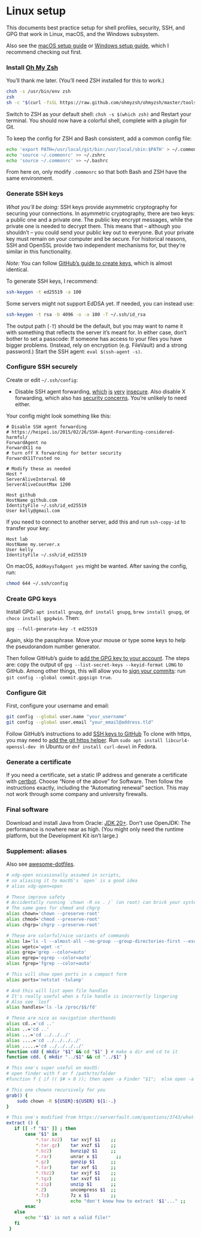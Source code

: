 # Linux setup

This documents best practice setup for shell profiles, security, SSH, and GPG
that work in Linux, macOS, and the Windows subsystem.

Also see the [macOS setup guide](https://dmyersturnbull.github.io/macos-setup/) or
[Windows setup guide](https://dmyersturnbull.github.io/windows-setup/),
which I recommend checking out first.

### Install [Oh My Zsh](https://ohmyz.sh/)

You’ll thank me later. (You’ll need ZSH installed for this to work.)

```bash
chsh -s /usr/bin/env zsh
zsh
sh -c "$(curl -fsSL https://raw.github.com/ohmyzsh/ohmyzsh/master/tools/install.sh)"
```

Switch to ZSH as your default shell: `chsh -s $(which zsh)` and
Restart your terminal. You should now have a colorful shell, complete with a plugin for Git.

To keep the config for ZSH and Bash consistent, add a common config file:

```bash
echo 'export PATH=/usr/local/git/bin:/usr/local/sbin:$PATH' > ~/.commonrc
echo 'source ~/.commonrc' >> ~/.zshrc
echo 'source ~/.commonrc' >> ~/.bashrc
```

From here on, only modify `.commonrc` so that both Bash and ZSH have the same environment.

### Generate SSH keys

_What you’ll be doing:_ SSH keys provide asymmetric cryptography for securing your
connections. In asymmetric cryptography, there are two keys: a public one and a private one.
The public key encrypt messages, while the private one is needed to decrypt them. This means that
– although you shouldn’t – you could send your public key out to everyone. But your private key
must remain on your computer and be secure. For historical reasons, SSH and OpenSSL provide two
independent mechanisms for, but they’re similar in this functionality.

_Note:_
You can follow
[GitHub’s guide to create keys](https://docs.github.com/en/github/authenticating-to-github/generating-a-new-ssh-key-and-adding-it-to-the-ssh-agent),
which is almost identical.

To generate SSH keys, I recommend:

```bash
ssh-keygen -t ed25519 -a 100
```

Some servers might not support EdDSA yet.
If needed, you can instead use:

```bash
ssh-keygen -t rsa -b 4096 -o -a 100 -T ~/.ssh/id_rsa
```

The output path (`-T`) should be the default, but you may want to name it with something that reflects the server it’s meant for.
In either case, don’t bother to set a passcode: If someone has access
to your files you have bigger problems. (Instead, rely on encryption (e.g. FileVault) and
a strong password.) Start the SSH agent: `eval $(ssh-agent -s)`.

### Configure SSH securely

Create or edit `~/.ssh/config`:

- Disable SSH agent forwarding, [which](https://security.stackexchange.com/questions/101783/are-there-any-risks-associated-with-ssh-agent-forwarding)
  [is](https://en.wikipedia.org/wiki/Ssh-agent#Security_issues)
  [very](https://github.com/microsoft/vscode-remote-release/issues/1222)
  [insecure](https://manpages.debian.org/buster/openssh-client/ssh.1.en.html#A).
  Also disable X forwarding, which also has [security concerns](https://security.stackexchange.com/questions/14815/security-concerns-with-x11-forwarding).
  You’re unlikely to need either.

Your config might look something like this:

```
# Disable SSH agent forwarding
# https://heipei.io/2015/02/26/SSH-Agent-Forwarding-considered-harmful/
ForwardAgent no
ForwardX11 no
# turn off X forwarding for better security
ForwardX11Trusted no

# Modify these as needed
Host *
ServerAliveInterval 60
ServerAliveCountMax 1200

Host github
HostName github.com
IdentityFile ~/.ssh/id_ed25519
User kelly@gmail.com
```

If you need to connect to another server, add this and run `ssh-copy-id` to transfer your key:

```
Host lab
HostName my.server.x
User kelly
IdentityFile ~/.ssh/id_ed25519
```

On macOS, `AddKeysToAgent yes` might be wanted.
After saving the config, run:

```bash
chmod 644 ~/.ssh/config
```

### Create GPG keys

Install GPG: `apt install gnupg`, `dnf install gnupg`, `brew install gnupg`, or `choco install gpg4win`.
Then:

```
gpg --full-generate-key -t ed25519
```

Again, skip the passphrase. Move your mouse or type some keys to help the pseudorandom number generator.

Then follow GitHub’s guide to [add the GPG key to your account](https://docs.github.com/en/github/authenticating-to-github/adding-a-new-gpg-key-to-your-github-account).
The steps are: copy the output of
`gpg --list-secret-keys --keyid-format LONG` to GitHub.
Among other things, this will allow you to
[sign your commits](https://docs.github.com/en/github/authenticating-to-github/signing-commits): run
`git config --global commit.gpgsign true`.

### Configure Git

First, configure your username and email:

```bash
git config --global user.name "your_username"
git config --global user.email "your_email@address.tld"
```

Follow GitHub’s instructions to add [SSH keys to GitHub](https://docs.github.com/en/github/authenticating-to-github/adding-a-new-ssh-key-to-your-github-account)
To clone with https, you may need to [add the git https helper](https://stackoverflow.com/questions/8329485/unable-to-find-remote-helper-for-https-during-git-clone).
Run `sudo apt install libcurl4-openssl-dev ` in Ubuntu
or `dnf install curl-devel` in Fedora.

### Generate a certificate

If you need a certificate, set a static IP address and generate a certificate with
[certbot](https://certbot.eff.org/). Choose “None of the above” for Software.
Then follow the instructions exactly, including the “Automating renewal” section.
This may not work through some company and university firewalls.

### Final software

Download and install Java from Oracle:
[JDK 20+](https://www.oracle.com/java/technologies/downloads/).
Don't use OpenJDK: The performance is nowhere near as high.
(You might only need the runtime platform, but the Development Kit isn’t large.)

### Supplement: aliases

Also see [awesome-dotfiles](https://github.com/webpro/awesome-dotfiles).

```bash
# xdg-open occasionally assumed in scripts,
# so aliasing it to macOS's `open` is a good idea
# alias xdg-open=open

# These improve safety
# Accidentally running `chown -R xx . /` (on root) can brick your system
# The same goes for chmod and chgrp
alias chown='chown --preserve-root'
alias chmod='chmod --preserve-root'
alias chgrp='chgrp --preserve-root'

# These are colorful/nice variants of commands
alias la='ls -l --almost-all --no-group --group-directories-first --escape --human-readable --time-style=long-iso'
alias wgetc='wget -c'
alias grep='grep --color=auto'
alias egrep='egrep --color=auto'
alias fgrep='fgrep --color=auto'

# This will show open ports in a compact form
alias ports='netstat -tulanp'

# And this will list open file handles
# It's really useful when a file handle is incorrectly lingering
# Also see `losf`
alias handles='ls -la /proc/$$/fd'

# These are nice as navigation shorthands
alias cd..='cd ..'
alias ..='cd ..'
alias ...='cd ../../../'
alias ....='cd ../../../../'
alias .....='cd ../../../../'
function cdd { mkdir "$1" && cd "$1" } # make a dir and cd to it
function cdd. { mkdir "../$1" && cd "../$1" }

# This one's super useful on macOS:
# open finder with f or f /path/to/folder
#function f { if (( $# > 0 )); then open -a Finder "$1";  else open -a Finder ./; fi }

# This one chowns recursively for you
grab() {
	sudo chown -R ${USER}:${USER} ${1:-.}
}

# This one's modified from https://serverfault.com/questions/3743/what-useful-things-can-one-add-to-ones-bashrc
extract () {
   if [[ -f "$1" ]] ; then
       case "$1" in
           *.tar.bz2)   tar xvjf $1    ;;
           *.tar.gz)    tar xvzf $1    ;;
           *.bz2)       bunzip2 $1     ;;
           *.rar)       unrar x $1       ;;
           *.gz)        gunzip $1      ;;
           *.tar)       tar xvf $1     ;;
           *.tbz2)      tar xvjf $1    ;;
           *.tgz)       tar xvzf $1    ;;
           *.zip)       unzip $1       ;;
           *.Z)         uncompress $1  ;;
           *.7z)        7z x $1        ;;
           *)           echo "don't know how to extract '$1'..." ;;
       esac
   else
       echo "'$1' is not a valid file!"
   fi
 }
```
